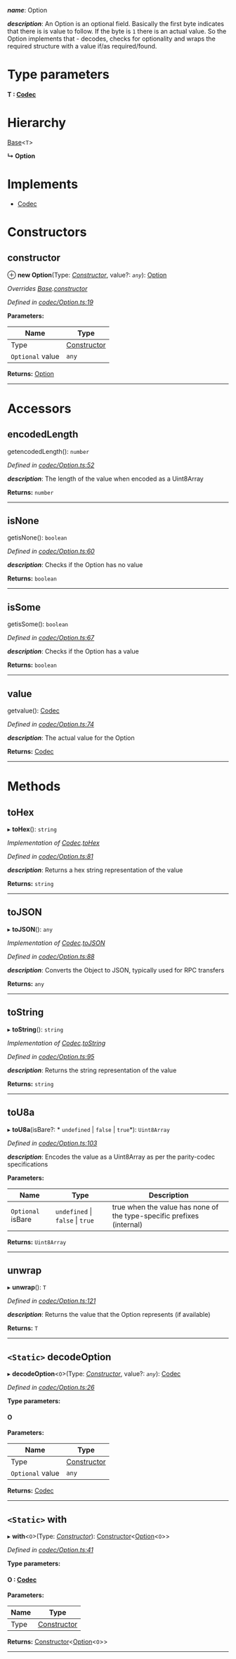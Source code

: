 

*__name__*: Option

*__description__*: An Option is an optional field. Basically the first byte indicates that there is is value to follow. If the byte is `1` there is an actual value. So the Option implements that - decodes, checks for optionality and wraps the required structure with a value if/as required/found.

# Type parameters
#### T :  [Codec](../interfaces/_types_.codec.md)
# Hierarchy

 [Base](_codec_base_.base.md)<`T`>

**↳ Option**

# Implements

* [Codec](../interfaces/_types_.codec.md)

# Constructors

<a id="constructor"></a>

##  constructor

⊕ **new Option**(Type: *[Constructor](../modules/_types_.md#constructor)*, value?: *`any`*): [Option](_codec_option_.option.md)

*Overrides [Base](_codec_base_.base.md).[constructor](_codec_base_.base.md#constructor)*

*Defined in [codec/Option.ts:19](https://github.com/polkadot-js/api/blob/f8e7388/packages/types/src/codec/Option.ts#L19)*

**Parameters:**

| Name | Type |
| ------ | ------ |
| Type | [Constructor](../modules/_types_.md#constructor) |
| `Optional` value | `any` |

**Returns:** [Option](_codec_option_.option.md)

___

# Accessors

<a id="encodedlength"></a>

##  encodedLength

getencodedLength(): `number`

*Defined in [codec/Option.ts:52](https://github.com/polkadot-js/api/blob/f8e7388/packages/types/src/codec/Option.ts#L52)*

*__description__*: The length of the value when encoded as a Uint8Array

**Returns:** `number`

___
<a id="isnone"></a>

##  isNone

getisNone(): `boolean`

*Defined in [codec/Option.ts:60](https://github.com/polkadot-js/api/blob/f8e7388/packages/types/src/codec/Option.ts#L60)*

*__description__*: Checks if the Option has no value

**Returns:** `boolean`

___
<a id="issome"></a>

##  isSome

getisSome(): `boolean`

*Defined in [codec/Option.ts:67](https://github.com/polkadot-js/api/blob/f8e7388/packages/types/src/codec/Option.ts#L67)*

*__description__*: Checks if the Option has a value

**Returns:** `boolean`

___
<a id="value"></a>

##  value

getvalue(): [Codec](../interfaces/_types_.codec.md)

*Defined in [codec/Option.ts:74](https://github.com/polkadot-js/api/blob/f8e7388/packages/types/src/codec/Option.ts#L74)*

*__description__*: The actual value for the Option

**Returns:** [Codec](../interfaces/_types_.codec.md)

___

# Methods

<a id="tohex"></a>

##  toHex

▸ **toHex**(): `string`

*Implementation of [Codec](../interfaces/_types_.codec.md).[toHex](../interfaces/_types_.codec.md#tohex)*

*Defined in [codec/Option.ts:81](https://github.com/polkadot-js/api/blob/f8e7388/packages/types/src/codec/Option.ts#L81)*

*__description__*: Returns a hex string representation of the value

**Returns:** `string`

___
<a id="tojson"></a>

##  toJSON

▸ **toJSON**(): `any`

*Implementation of [Codec](../interfaces/_types_.codec.md).[toJSON](../interfaces/_types_.codec.md#tojson)*

*Defined in [codec/Option.ts:88](https://github.com/polkadot-js/api/blob/f8e7388/packages/types/src/codec/Option.ts#L88)*

*__description__*: Converts the Object to JSON, typically used for RPC transfers

**Returns:** `any`

___
<a id="tostring"></a>

##  toString

▸ **toString**(): `string`

*Implementation of [Codec](../interfaces/_types_.codec.md).[toString](../interfaces/_types_.codec.md#tostring)*

*Defined in [codec/Option.ts:95](https://github.com/polkadot-js/api/blob/f8e7388/packages/types/src/codec/Option.ts#L95)*

*__description__*: Returns the string representation of the value

**Returns:** `string`

___
<a id="tou8a"></a>

##  toU8a

▸ **toU8a**(isBare?: * `undefined` &#124; `false` &#124; `true`*): `Uint8Array`

*Defined in [codec/Option.ts:103](https://github.com/polkadot-js/api/blob/f8e7388/packages/types/src/codec/Option.ts#L103)*

*__description__*: Encodes the value as a Uint8Array as per the parity-codec specifications

**Parameters:**

| Name | Type | Description |
| ------ | ------ | ------ |
| `Optional` isBare |  `undefined` &#124; `false` &#124; `true`|  true when the value has none of the type-specific prefixes (internal) |

**Returns:** `Uint8Array`

___
<a id="unwrap"></a>

##  unwrap

▸ **unwrap**(): `T`

*Defined in [codec/Option.ts:121](https://github.com/polkadot-js/api/blob/f8e7388/packages/types/src/codec/Option.ts#L121)*

*__description__*: Returns the value that the Option represents (if available)

**Returns:** `T`

___
<a id="decodeoption"></a>

## `<Static>` decodeOption

▸ **decodeOption**<`O`>(Type: *[Constructor](../modules/_types_.md#constructor)*, value?: *`any`*): [Codec](../interfaces/_types_.codec.md)

*Defined in [codec/Option.ts:26](https://github.com/polkadot-js/api/blob/f8e7388/packages/types/src/codec/Option.ts#L26)*

**Type parameters:**

#### O 
**Parameters:**

| Name | Type |
| ------ | ------ |
| Type | [Constructor](../modules/_types_.md#constructor) |
| `Optional` value | `any` |

**Returns:** [Codec](../interfaces/_types_.codec.md)

___
<a id="with"></a>

## `<Static>` with

▸ **with**<`O`>(Type: *[Constructor](../modules/_types_.md#constructor)*): [Constructor](../modules/_types_.md#constructor)<[Option](_codec_option_.option.md)<`O`>>

*Defined in [codec/Option.ts:41](https://github.com/polkadot-js/api/blob/f8e7388/packages/types/src/codec/Option.ts#L41)*

**Type parameters:**

#### O :  [Codec](../interfaces/_types_.codec.md)
**Parameters:**

| Name | Type |
| ------ | ------ |
| Type | [Constructor](../modules/_types_.md#constructor) |

**Returns:** [Constructor](../modules/_types_.md#constructor)<[Option](_codec_option_.option.md)<`O`>>

___

